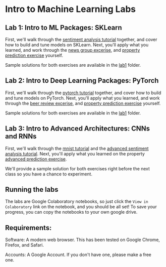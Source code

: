# Intro to Machine Learning Labs

## Lab 1: Intro to ML Packages: SKLearn
First, we'll walk through the [sentiment analysis tutorial](https://colab.research.google.com/github/yala/introML_chem/blob/master/lab1/sentiment_analysis_tutorial.ipynb) together, and cover how to build and tune models on SKLearn. Next, you'll apply what you learned, and work through the [news group excerise](https://colab.research.google.com/github/yala/introML_chem/blob/master/lab1/news_groups_exercise.ipynb), and [property prediction exercise](https://colab.research.google.com/github/yala/introML_chem/blob/master/lab1/property_prediction_exercise.ipynb) yourself.

Sample solutions for both exercises are available in the [lab1](https://github.com/yala/introML_chem/tree/master/lab1) folder.

## Lab 2: Intro to Deep Learning Packages: PyTorch
First, we'll walk through the [pytorch tutorial](https://colab.research.google.com/github/yala/introML_chem/blob/master/lab2/pytorch_tutorial.ipynb) together, and cover how to build and tune models on PyTorch. Next, you'll apply what you learned, and work through the [beer review excerise](https://colab.research.google.com/github/yala/introML_chem/blob/master/lab2/beer_review_exercise.ipynb), and [property prediction exercise](https://colab.research.google.com/github/yala/introML_chem/blob/master/lab2/property_prediction_exercise.ipynb) yourself.

Sample solutions for both exercises are available in the [lab1](https://github.com/yala/introML_chem/tree/master/lab2) folder.

## Lab 3: Intro to Advanced Architectures: CNNs and RNNs
First, we'll walk through the [mnist tutorial](https://colab.research.google.com/github/yala/introML_chem/blob/master/lab3/mnist_tutorial.ipynb) and the [advanced sentiment analysis tutorial](https://colab.research.google.com/github/yala/introML_chem/blob/master/lab3/beer.ipynb). Next, you'll apply what you learned on the property [advanced prediction exercise]().

We'll provide a sample solution for both exercises right before the next class so you have a chance to experiment.



## Running the labs
The labs are Google Colaboratory notebooks, so just click the `View in Colaboratory` link on the notebook, and you should be all set!
To save your progress, you can copy the notebooks to your own google drive.

## Requirements:
Software: A modern web browser. This has been tested on Google Chrome, Firefox, and Safari.

Accounts: A Google Account. If you don't have one, please make a free one.
